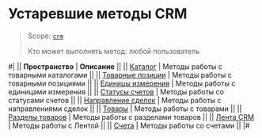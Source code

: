 # Устаревшие методы CRM

> Scope: [`crm`](../../scopes/permissions.md)
>
> Кто может выполнять метод: любой пользователь

#|
|| **Пространство** | **Описание** ||
|| [Каталог](./catalog/index.md) | Методы работы с товарными каталогами ||
|| [Товарные позиции](./productrow-old/index.md) | Методы работы с товарными позициями ||
|| [Единицы измерения](./measure/index.md) | Методы работы с единицами измерения ||
|| [Статусы счетов](./invoice-status-old/index.md) | Методы работы со статусами счетов ||
|| [Направление сделок](./category-old/index.md) | Методы работы с направлениями сделок ||
|| [Товары](./products/index.md) | Методы работы с товарами ||
|| [Разделы товаров](./product-section/index.md) | Методы работы с разделами товаров ||
|| [Лента CRM](./stream-old/index.md) | Методы работы с Лентой ||
|| [Счета](.//invoice/index.md) | Методы работы со счетами ||
|#
